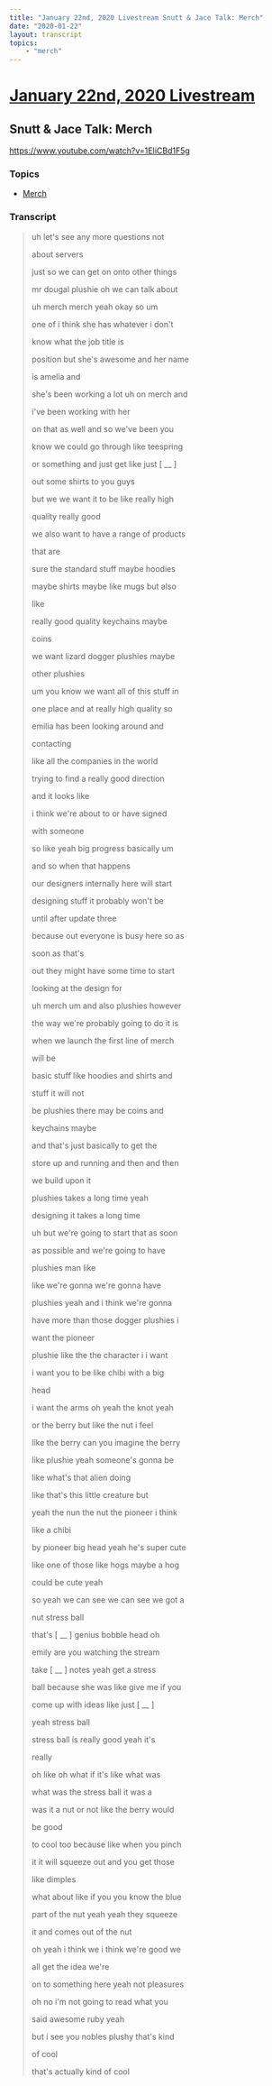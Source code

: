 ```yaml
---
title: "January 22nd, 2020 Livestream Snutt & Jace Talk: Merch"
date: "2020-01-22"
layout: transcript
topics:
    - "merch"
---
```

# [January 22nd, 2020 Livestream](../2020-01-22.md)
## Snutt & Jace Talk: Merch
https://www.youtube.com/watch?v=1EIiCBd1F5g

### Topics
* [Merch](../topics/merch.md)

### Transcript

> uh let's see any more questions not
>
> about servers
>
> just so we can get on onto other things
>
> mr dougal plushie oh we can talk about
>
> uh merch merch yeah okay so um
>
> one of i think she has whatever i don't
>
> know what the job title is
>
> position but she's awesome and her name
>
> is amelia and
>
> she's been working a lot uh on merch and
>
> i've been working with her
>
> on that as well and so we've been you
>
> know we could go through like teespring
>
> or something and just get like just [ __ ]
>
> out some shirts to you guys
>
> but we we want it to be like really high
>
> quality really good
>
> we also want to have a range of products
>
> that are
>
> sure the standard stuff maybe hoodies
>
> maybe shirts maybe like mugs but also
>
> like
>
> really good quality keychains maybe
>
> coins
>
> we want lizard dogger plushies maybe
>
> other plushies
>
> um you know we want all of this stuff in
>
> one place and at really high quality so
>
> emilia has been looking around and
>
> contacting
>
> like all the companies in the world
>
> trying to find a really good direction
>
> and it looks like
>
> i think we're about to or have signed
>
> with someone
>
> so like yeah big progress basically um
>
> and so when that happens
>
> our designers internally here will start
>
> designing stuff it probably won't be
>
> until after update three
>
> because out everyone is busy here so as
>
> soon as that's
>
> out they might have some time to start
>
> looking at the design for
>
> uh merch um and also plushies however
>
> the way we're probably going to do it is
>
> when we launch the first line of merch
>
> will be
>
> basic stuff like hoodies and shirts and
>
> stuff it will not
>
> be plushies there may be coins and
>
> keychains maybe
>
> and that's just basically to get the
>
> store up and running and then and then
>
> we build upon it
>
> plushies takes a long time yeah
>
> designing it takes a long time
>
> uh but we're going to start that as soon
>
> as possible and we're going to have
>
> plushies man like
>
> like we're gonna we're gonna have
>
> plushies yeah and i think we're gonna
>
> have more than those dogger plushies i
>
> want the pioneer
>
> plushie like the the character i i want
>
> i want you to be like chibi with a big
>
> head
>
> i want the arms oh yeah the knot yeah
>
> or the berry but like the nut i feel
>
> like the berry can you imagine the berry
>
> like plushie yeah someone's gonna be
>
> like what's that alien doing
>
> like that's this little creature but
>
> yeah the nun the nut the pioneer i think
>
> like a chibi
>
> by pioneer big head yeah he's super cute
>
> like one of those like hogs maybe a hog
>
> could be cute yeah
>
> so yeah we can see we can see we got a
>
> nut stress ball
>
> that's [ __ ] genius bobble head oh
>
> emily are you watching the stream
>
> take [ __ ] notes yeah get a stress
>
> ball because she was like give me if you
>
> come up with ideas like just [ __ ]
>
> yeah stress ball
>
> stress ball is really good yeah it's
>
> really
>
> oh like oh what if it's like what was
>
> what was the stress ball it was a
>
> was it a nut or not like the berry would
>
> be good
>
> to cool too because like when you pinch
>
> it it will squeeze out and you get those
>
> like dimples
>
> what about like if you you know the blue
>
> part of the nut yeah yeah they squeeze
>
> it and comes out of the nut
>
> oh yeah i think we i think we're good we
>
> all get the idea we're
>
> on to something here yeah not pleasures
>
> oh no i'm not going to read what you
>
> said awesome ruby yeah
>
> but i see you nobles plushy that's kind
>
> of cool
>
> that's actually kind of cool
